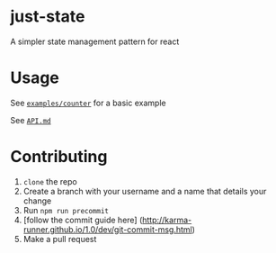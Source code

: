 # just-state
A simpler state management pattern for react

# Usage
See [`examples/counter`](./examples/counter) for a basic example

See [`API.md`](./docs/API.md)

# Contributing

1. `clone` the repo
2. Create a branch with your username and a name that details your change
3. Run `npm run precommit`
4. [follow the commit guide here] (http://karma-runner.github.io/1.0/dev/git-commit-msg.html)
4. Make a pull request
